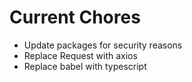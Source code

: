 # Current Chores

- Update packages for security reasons
- Replace Request with axios
- Replace babel with typescript
